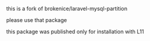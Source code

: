 this is a fork of brokenice/laravel-mysql-partition

please use that package

this package was published only for installation with L11
